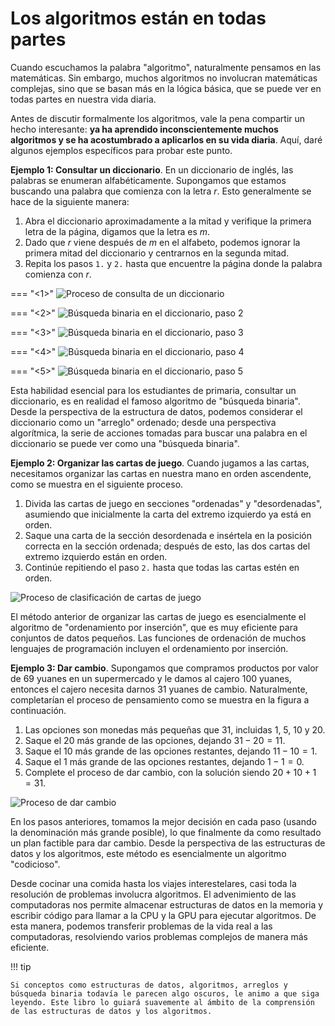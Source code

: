 # Los algoritmos están en todas partes

Cuando escuchamos la palabra "algoritmo", naturalmente pensamos en las matemáticas. Sin embargo, muchos algoritmos no involucran matemáticas complejas, sino que se basan más en la lógica básica, que se puede ver en todas partes en nuestra vida diaria.

Antes de discutir formalmente los algoritmos, vale la pena compartir un hecho interesante: **ya ha aprendido inconscientemente muchos algoritmos y se ha acostumbrado a aplicarlos en su vida diaria**. Aquí, daré algunos ejemplos específicos para probar este punto.

**Ejemplo 1: Consultar un diccionario**. En un diccionario de inglés, las palabras se enumeran alfabéticamente. Supongamos que estamos buscando una palabra que comienza con la letra $r$. Esto generalmente se hace de la siguiente manera:

1. Abra el diccionario aproximadamente a la mitad y verifique la primera letra de la página, digamos que la letra es $m$.
2. Dado que $r$ viene después de $m$ en el alfabeto, podemos ignorar la primera mitad del diccionario y centrarnos en la segunda mitad.
3. Repita los pasos `1.` y `2.` hasta que encuentre la página donde la palabra comienza con $r$.

=== "<1>"
    ![Proceso de consulta de un diccionario](algorithms_are_everywhere.assets/binary_search_dictionary_step1.png)

=== "<2>"
    ![Búsqueda binaria en el diccionario, paso 2](algorithms_are_everywhere.assets/binary_search_dictionary_step2.png)

=== "<3>"
    ![Búsqueda binaria en el diccionario, paso 3](algorithms_are_everywhere.assets/binary_search_dictionary_step3.png)

=== "<4>"
    ![Búsqueda binaria en el diccionario, paso 4](algorithms_are_everywhere.assets/binary_search_dictionary_step4.png)

=== "<5>"
    ![Búsqueda binaria en el diccionario, paso 5](algorithms_are_everywhere.assets/binary_search_dictionary_step5.png)

Esta habilidad esencial para los estudiantes de primaria, consultar un diccionario, es en realidad el famoso algoritmo de "búsqueda binaria". Desde la perspectiva de la estructura de datos, podemos considerar el diccionario como un "arreglo" ordenado; desde una perspectiva algorítmica, la serie de acciones tomadas para buscar una palabra en el diccionario se puede ver como una "búsqueda binaria".

**Ejemplo 2: Organizar las cartas de juego**. Cuando jugamos a las cartas, necesitamos organizar las cartas en nuestra mano en orden ascendente, como se muestra en el siguiente proceso.

1. Divida las cartas de juego en secciones "ordenadas" y "desordenadas", asumiendo que inicialmente la carta del extremo izquierdo ya está en orden.
2. Saque una carta de la sección desordenada e insértela en la posición correcta en la sección ordenada; después de esto, las dos cartas del extremo izquierdo están en orden.
3. Continúe repitiendo el paso `2.` hasta que todas las cartas estén en orden.

![Proceso de clasificación de cartas de juego](algorithms_are_everywhere.assets/playing_cards_sorting.png)

El método anterior de organizar las cartas de juego es esencialmente el algoritmo de "ordenamiento por inserción", que es muy eficiente para conjuntos de datos pequeños. Las funciones de ordenación de muchos lenguajes de programación incluyen el ordenamiento por inserción.

**Ejemplo 3: Dar cambio**. Supongamos que compramos productos por valor de $69$ yuanes en un supermercado y le damos al cajero $100$ yuanes, entonces el cajero necesita darnos $31$ yuanes de cambio. Naturalmente, completarían el proceso de pensamiento como se muestra en la figura a continuación.

1. Las opciones son monedas más pequeñas que $31$, incluidas $1$, $5$, $10$ y $20$.
2. Saque el $20$ más grande de las opciones, dejando $31 - 20 = 11$.
3. Saque el $10$ más grande de las opciones restantes, dejando $11 - 10 = 1$.
4. Saque el $1$ más grande de las opciones restantes, dejando $1 - 1 = 0$.
5. Complete el proceso de dar cambio, con la solución siendo $20 + 10 + 1 = 31$.

![Proceso de dar cambio](algorithms_are_everywhere.assets/greedy_change.png)

En los pasos anteriores, tomamos la mejor decisión en cada paso (usando la denominación más grande posible), lo que finalmente da como resultado un plan factible para dar cambio. Desde la perspectiva de las estructuras de datos y los algoritmos, este método es esencialmente un algoritmo "codicioso".

Desde cocinar una comida hasta los viajes interestelares, casi toda la resolución de problemas involucra algoritmos. El advenimiento de las computadoras nos permite almacenar estructuras de datos en la memoria y escribir código para llamar a la CPU y la GPU para ejecutar algoritmos. De esta manera, podemos transferir problemas de la vida real a las computadoras, resolviendo varios problemas complejos de manera más eficiente.

!!! tip

    Si conceptos como estructuras de datos, algoritmos, arreglos y búsqueda binaria todavía le parecen algo oscuros, le animo a que siga leyendo. Este libro lo guiará suavemente al ámbito de la comprensión de las estructuras de datos y los algoritmos.

